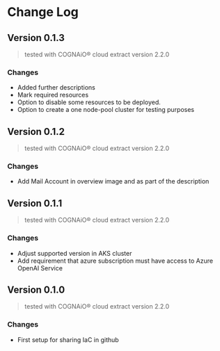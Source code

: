 
# Change Log
## Version 0.1.3
> tested with COGNAiO® cloud extract version 2.2.0
### Changes
- Added further descriptions  
- Mark required resources
- Option to disable some resources to be deployed. 
- Option to create a one node-pool cluster for testing purposes

## Version 0.1.2
> tested with COGNAiO® cloud extract version 2.2.0
### Changes
- Add Mail Account in overview image and as part of the description

## Version 0.1.1
> tested with COGNAiO® cloud extract version 2.2.0
### Changes
- Adjust supported version in AKS cluster
- Add requirement that azure subscription must have access to Azure OpenAI Service

## Version 0.1.0
> tested with COGNAiO® cloud extract version 2.2.0
### Changes
- First setup for sharing IaC in github